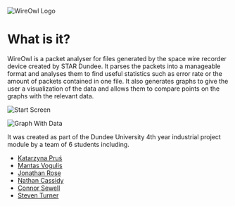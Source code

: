 ![WireOwl Logo](https://cloud.githubusercontent.com/assets/8862675/18851849/b77da736-8435-11e6-842c-279d4585cdbd.png "WireOwl")

# What is it?
WireOwl is a packet analyser for files generated by the space wire recorder
device created by STAR Dundee. It parses the packets into a manageable format
and analyses them to find useful statistics such as error rate or the amount of
packets contained in one file. It also generates graphs to give the user a
visualization of the data and allows them to compare points on the graphs with
the relevant data.

![Start Screen](https://cloud.githubusercontent.com/assets/8862675/18852343/ec15df2a-8437-11e6-9033-b71b5889c14d.png "Start Screen")

![Graph With Data](https://cloud.githubusercontent.com/assets/8862675/18852375/071b52b4-8438-11e6-82f2-a8552f13a424.png "Graph With Data")

It was created as part of the Dundee University
4th year industrial project module by a team of 6 students including.

- [Katarzyna Pruś](https://github.com/patarzynak)
- [Mantas Vogulis](https://github.com/crazyhatfish)
- [Jonathan Rose](https://github.com/purplegoat53)
- [Nathan Cassidy](https://github.com/NazCassidy)
- [Connor Sewell](https://github.com/ConnorSewell)
- [Steven Turner](https://github.com/StevenPTurner)
